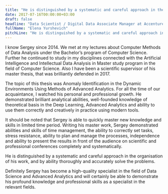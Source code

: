 ```yaml
---
title: "He is distinguished by a systematic and careful approach in the organisation of his work"
date: 2017-07-16T00:00:00+03:00
draft: false
headline: "Data Scientist / Digital Data Associate Manager at Accenture"
fullName: "Elena Yurshevich"
pitchLine: "He is distinguished by a systematic and careful approach in the organisation of his work, and by ability thoroughly and accurately solve the problems."
---
```


I know Sergey since 2014.
We met at my lectures about Computer Methods of Data Analysis under the Bachelor’s program of Computer Science.
Further he continued to study in my disciplines connected with the Artificial Intelligence and Intellectual Data Analysis in Master study program in the field of Computer Science.
Also I have been a scientific supervisor of his master thesis, that was brilliantly defended in 2017.

The topic of this thesis was Anomaly Identification in the Dynamic Environments Using Methods of Advanced Analytics.
For all the time of our acquaintance, I watched his personal and professional growth.
He demonstrated brilliant analytical abilities, well-founded knowledge of theoretical basis in the Deep Learning, Advanced Analytics and ability to use them correctly and creatively in practice using modern tools.

It should be noted that Sergey is able to quickly master new knowledge and skills in limited time period.
Writing his master work, Sergey demonstrated abilities and skills of time management, the ability to correctly set tasks, stress resistance, ability to plan and manage the processes, independence and ability to present the results in front of the audience on scientific and professional conferences completely and systematically.

He is distinguished by a systematic and careful approach in the organisation of his work, and by ability thoroughly and accurately solve the problems.

Definitely Sergey has become a high-quality specialist in the field of Data Science and Advanced Analytics and will certainly be able to demonstrate his profound knowledge and professional skills as a specialist in the relevant fields.
